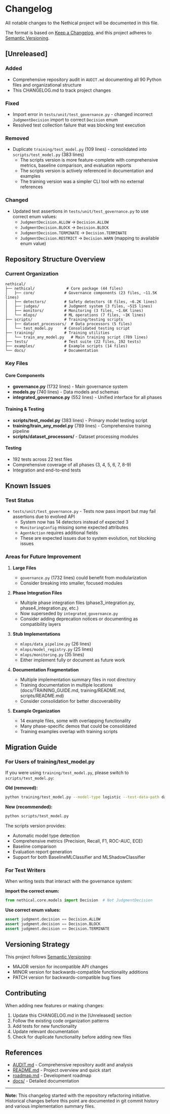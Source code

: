 # Changelog

All notable changes to the Nethical project will be documented in this file.

The format is based on [Keep a Changelog](https://keepachangelog.com/en/1.0.0/),
and this project adheres to [Semantic Versioning](https://semver.org/spec/v2.0.0.html).

## [Unreleased]

### Added
- Comprehensive repository audit in `AUDIT.md` documenting all 90 Python files and organizational structure
- This CHANGELOG.md to track project changes

### Fixed
- Import error in `tests/unit/test_governance.py` - changed incorrect `JudgmentDecision` import to correct `Decision` enum
- Resolved test collection failure that was blocking test execution

### Removed
- Duplicate `training/test_model.py` (109 lines) - consolidated into `scripts/test_model.py` (383 lines)
  - The scripts version is more feature-complete with comprehensive metrics, baseline comparison, and evaluation reports
  - The scripts version is actively referenced in documentation and examples
  - The training version was a simpler CLI tool with no external references

### Changed
- Updated test assertions in `tests/unit/test_governance.py` to use correct enum values:
  - `JudgmentDecision.ALLOW` → `Decision.ALLOW`
  - `JudgmentDecision.BLOCK` → `Decision.BLOCK`
  - `JudgmentDecision.TERMINATE` → `Decision.TERMINATE`
  - `JudgmentDecision.RESTRICT` → `Decision.WARN` (mapping to available enum value)

## Repository Structure Overview

### Current Organization

```
nethical/
├── nethical/              # Core package (44 files)
│   ├── core/             # Governance components (23 files, ~11.5K lines)
│   ├── detectors/        # Safety detectors (8 files, ~6.2K lines)
│   ├── judges/           # Judgment system (3 files, ~515 lines)
│   ├── monitors/         # Monitoring (3 files, ~1.6K lines)
│   └── mlops/            # ML operations (7 files, ~1K lines)
├── scripts/              # Training/testing scripts
│   ├── dataset_processors/  # Data processors (5 files)
│   └── test_model.py     # Consolidated testing script
├── training/             # Training utilities
│   └── train_any_model.py   # Main training script (789 lines)
├── tests/                # Test suite (22 files, 192 tests)
├── examples/             # Example scripts (14 files)
└── docs/                 # Documentation
```

### Key Files

#### Core Components
- **governance.py** (1732 lines) - Main governance system
- **models.py** (740 lines) - Data models and schemas
- **integrated_governance.py** (552 lines) - Unified interface for all phases

#### Training & Testing
- **scripts/test_model.py** (383 lines) - Primary model testing script
- **training/train_any_model.py** (789 lines) - Comprehensive training pipeline
- **scripts/dataset_processors/** - Dataset processing modules

#### Testing
- 192 tests across 22 test files
- Comprehensive coverage of all phases (3, 4, 5, 6, 7, 8-9)
- Integration and end-to-end tests

## Known Issues

### Test Status
- `tests/unit/test_governance.py` - Tests now pass import but may fail assertions due to evolved API
  - System now has 14 detectors instead of expected 3
  - `MonitoringConfig` missing some expected attributes
  - `AgentAction` requires additional fields
  - These are expected issues due to system evolution, not blocking issues

### Areas for Future Improvement

1. **Large Files**
   - `governance.py` (1732 lines) could benefit from modularization
   - Consider breaking into smaller, focused modules

2. **Phase Integration Files**
   - Multiple phase integration files (phase3_integration.py, phase4_integration.py, etc.)
   - Now superseded by `integrated_governance.py`
   - Consider adding deprecation notices or documenting as compatibility layers

3. **Stub Implementations**
   - `mlops/data_pipeline.py` (26 lines)
   - `mlops/model_registry.py` (25 lines)
   - `mlops/monitoring.py` (35 lines)
   - Either implement fully or document as future work

4. **Documentation Fragmentation**
   - Multiple implementation summary files in root directory
   - Training documentation in multiple locations (docs/TRAINING_GUIDE.md, training/README.md, scripts/README.md)
   - Consider consolidation for better discoverability

5. **Example Organization**
   - 14 example files, some with overlapping functionality
   - Many phase-specific demos that could be consolidated
   - Training examples overlap with training scripts

## Migration Guide

### For Users of training/test_model.py

If you were using `training/test_model.py`, please switch to `scripts/test_model.py`:

**Old (removed):**
```bash
python training/test_model.py --model-type logistic --test-data-path data/test_data.json
```

**New (recommended):**
```bash
python scripts/test_model.py
```

The scripts version provides:
- Automatic model type detection
- Comprehensive metrics (Precision, Recall, F1, ROC-AUC, ECE)
- Baseline comparison
- Evaluation report generation
- Support for both BaselineMLClassifier and MLShadowClassifier

### For Test Writers

When writing tests that interact with the governance system:

**Import the correct enum:**
```python
from nethical.core.models import Decision  # Not JudgmentDecision
```

**Use correct enum values:**
```python
assert judgment.decision == Decision.ALLOW
assert judgment.decision == Decision.BLOCK
assert judgment.decision == Decision.TERMINATE
```

## Versioning Strategy

This project follows [Semantic Versioning](https://semver.org/):
- MAJOR version for incompatible API changes
- MINOR version for backwards-compatible functionality additions
- PATCH version for backwards-compatible bug fixes

## Contributing

When adding new features or making changes:
1. Update this CHANGELOG.md in the [Unreleased] section
2. Follow the existing code organization patterns
3. Add tests for new functionality
4. Update relevant documentation
5. Check for duplicate functionality before adding new files

## References

- [AUDIT.md](AUDIT.md) - Comprehensive repository audit and analysis
- [README.md](README.md) - Project overview and quick start
- [roadmap.md](roadmap.md) - Development roadmap
- [docs/](docs/) - Detailed documentation

---

**Note:** This changelog started with the repository refactoring initiative. Historical changes before this point are documented in git commit history and various implementation summary files.
